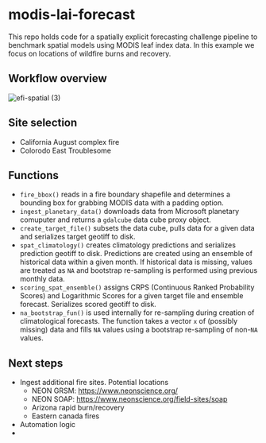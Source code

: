 # modis-lai-forecast

This repo holds code for a spatially explicit forecasting challenge pipeline to benchmark spatial models using MODIS leaf index data. In this example we focus on locations of wildfire burns and recovery.

## Workflow overview
![efi-spatial (3)](https://github.com/eco4cast/modis-lai-forecast/assets/16726030/8e9b7eb5-62ca-4a7f-9df1-a5c09bd569b2)


## Site selection
- California August complex fire
- Colorodo East Troublesome

## Functions
- `fire_bbox()` reads in a fire boundary shapefile and determines a bounding box for grabbing MODIS data with a padding option. 
- `ingest_planetary_data()` downloads data from Microsoft planetary comuputer and returns a `gdalcube` data cube proxy object. 
- `create_target_file()` subsets the data cube, pulls data for a given data and serializes target geotiff to disk.  
- `spat_climatology()` creates climatology predictions and serializes prediction geotiff to disk. Predictions are created using an ensemble of historical data within a given month. If historical data is missing, values are treated as `NA` and bootstrap re-sampling is performed using previous monthly data.
- `scoring_spat_ensemble()` assigns CRPS (Continuous Ranked Probability Scores) and Logarithmic Scores for a given target file and ensemble forecast. Serializes scored geotiff to disk.
- `na_bootstrap_fun()` is used internally for re-sampling during creation of climatological forecasts. The function takes a vector `x` of (possibly missing) data and fills `NA` values using a bootstrap re-sampling of non-`NA` values.

## Next steps
- Ingest additional fire sites. Potential locations
    - NEON GRSM: https://www.neonscience.org/
    - NEON SOAP: https://www.neonscience.org/field-sites/soap 
    - Arizona rapid burn/recovery
    - Eastern canada fires
- Automation logic
- 
